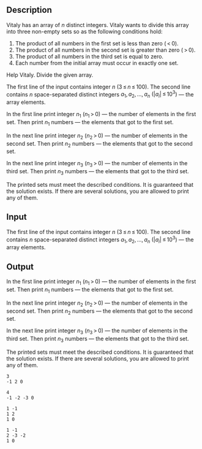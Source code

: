 ## Description

<div><p>Vitaly has an array of <span class="tex-span"><i>n</i></span> distinct integers. Vitaly wants to divide this array into three <span class="tex-font-style-bf">non-empty</span> sets so as the following conditions hold: </p><ol> <li> The product of all numbers in the first set is less than zero <span class="tex-span">( &lt; 0)</span>. </li><li> The product of all numbers in the second set is greater than zero <span class="tex-span">( &gt; 0)</span>. </li><li> The product of all numbers in the third set is equal to zero. </li><li> Each number from the initial array must occur in exactly one set. </li></ol><p>Help Vitaly. Divide the given array.</p></div><div class="input-specification"><p>The first line of the input contains integer <span class="tex-span"><i>n</i></span> <span class="tex-span">(3 ≤ <i>n</i> ≤ 100)</span>. The second line contains <span class="tex-span"><i>n</i></span> space-separated distinct integers <span class="tex-span"><i>a</i><sub class="lower-index">1</sub>, <i>a</i><sub class="lower-index">2</sub>, ..., <i>a</i><sub class="lower-index"><i>n</i></sub></span> <span class="tex-span">(|<i>a</i><sub class="lower-index"><i>i</i></sub>| ≤ 10<sup class="upper-index">3</sup>)</span> — the array elements.</p></div><div class="output-specification"><p>In the first line print integer <span class="tex-span"><i>n</i><sub class="lower-index">1</sub></span> <span class="tex-span">(<i>n</i><sub class="lower-index">1</sub> &gt; 0)</span> — the number of elements in the first set. Then print <span class="tex-span"><i>n</i><sub class="lower-index">1</sub></span> numbers — the elements that got to the first set.</p><p>In the next line print integer <span class="tex-span"><i>n</i><sub class="lower-index">2</sub></span> <span class="tex-span">(<i>n</i><sub class="lower-index">2</sub> &gt; 0)</span> — the number of elements in the second set. Then print <span class="tex-span"><i>n</i><sub class="lower-index">2</sub></span> numbers — the elements that got to the second set.</p><p>In the next line print integer <span class="tex-span"><i>n</i><sub class="lower-index">3</sub></span> <span class="tex-span">(<i>n</i><sub class="lower-index">3</sub> &gt; 0)</span> — the number of elements in the third set. Then print <span class="tex-span"><i>n</i><sub class="lower-index">3</sub></span> numbers — the elements that got to the third set.</p><p>The printed sets must meet the described conditions. It is guaranteed that the solution exists. If there are several solutions, you are allowed to print any of them.</p></div>

## Input

<p>The first line of the input contains integer <span class="tex-span"><i>n</i></span> <span class="tex-span">(3 ≤ <i>n</i> ≤ 100)</span>. The second line contains <span class="tex-span"><i>n</i></span> space-separated distinct integers <span class="tex-span"><i>a</i><sub class="lower-index">1</sub>, <i>a</i><sub class="lower-index">2</sub>, ..., <i>a</i><sub class="lower-index"><i>n</i></sub></span> <span class="tex-span">(|<i>a</i><sub class="lower-index"><i>i</i></sub>| ≤ 10<sup class="upper-index">3</sup>)</span> — the array elements.</p>

## Output

<p>In the first line print integer <span class="tex-span"><i>n</i><sub class="lower-index">1</sub></span> <span class="tex-span">(<i>n</i><sub class="lower-index">1</sub> &gt; 0)</span> — the number of elements in the first set. Then print <span class="tex-span"><i>n</i><sub class="lower-index">1</sub></span> numbers — the elements that got to the first set.</p><p>In the next line print integer <span class="tex-span"><i>n</i><sub class="lower-index">2</sub></span> <span class="tex-span">(<i>n</i><sub class="lower-index">2</sub> &gt; 0)</span> — the number of elements in the second set. Then print <span class="tex-span"><i>n</i><sub class="lower-index">2</sub></span> numbers — the elements that got to the second set.</p><p>In the next line print integer <span class="tex-span"><i>n</i><sub class="lower-index">3</sub></span> <span class="tex-span">(<i>n</i><sub class="lower-index">3</sub> &gt; 0)</span> — the number of elements in the third set. Then print <span class="tex-span"><i>n</i><sub class="lower-index">3</sub></span> numbers — the elements that got to the third set.</p><p>The printed sets must meet the described conditions. It is guaranteed that the solution exists. If there are several solutions, you are allowed to print any of them.</p>





```input1
3
-1 2 0

```




```input2
4
-1 -2 -3 0

```




```output1
1 -1
1 2
1 0

```




```output2
1 -1
2 -3 -2
1 0

```


